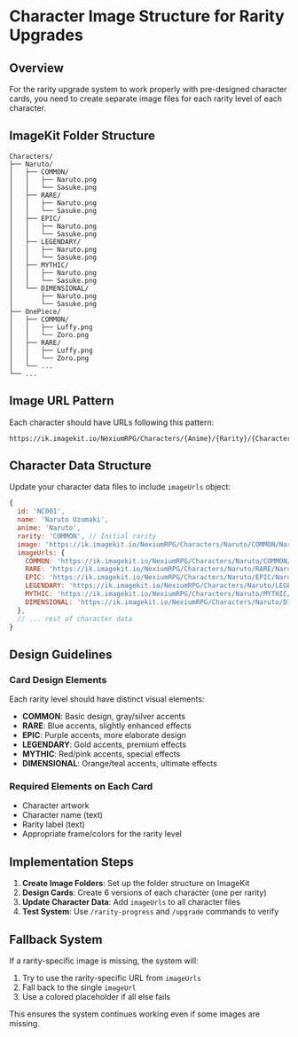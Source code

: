# Character Image Structure for Rarity Upgrades

## Overview

For the rarity upgrade system to work properly with pre-designed character cards, you need to create separate image files for each rarity level of each character.

## ImageKit Folder Structure

```
Characters/
├── Naruto/
│   ├── COMMON/
│   │   ├── Naruto.png
│   │   └── Sasuke.png
│   ├── RARE/
│   │   ├── Naruto.png
│   │   └── Sasuke.png
│   ├── EPIC/
│   │   ├── Naruto.png
│   │   └── Sasuke.png
│   ├── LEGENDARY/
│   │   ├── Naruto.png
│   │   └── Sasuke.png
│   ├── MYTHIC/
│   │   ├── Naruto.png
│   │   └── Sasuke.png
│   └── DIMENSIONAL/
│       ├── Naruto.png
│       └── Sasuke.png
├── OnePiece/
│   ├── COMMON/
│   │   ├── Luffy.png
│   │   └── Zoro.png
│   ├── RARE/
│   │   ├── Luffy.png
│   │   └── Zoro.png
│   └── ...
└── ...
```

## Image URL Pattern

Each character should have URLs following this pattern:

```
https://ik.imagekit.io/NexiumRPG/Characters/{Anime}/{Rarity}/{CharacterName}.png
```

## Character Data Structure

Update your character data files to include `imageUrls` object:

```javascript
{
  id: 'NC001',
  name: 'Naruto Uzumaki',
  anime: 'Naruto',
  rarity: 'COMMON', // Initial rarity
  image: 'https://ik.imagekit.io/NexiumRPG/Characters/Naruto/COMMON/Naruto.png',
  imageUrls: {
    COMMON: 'https://ik.imagekit.io/NexiumRPG/Characters/Naruto/COMMON/Naruto.png',
    RARE: 'https://ik.imagekit.io/NexiumRPG/Characters/Naruto/RARE/Naruto.png',
    EPIC: 'https://ik.imagekit.io/NexiumRPG/Characters/Naruto/EPIC/Naruto.png',
    LEGENDARY: 'https://ik.imagekit.io/NexiumRPG/Characters/Naruto/LEGENDARY/Naruto.png',
    MYTHIC: 'https://ik.imagekit.io/NexiumRPG/Characters/Naruto/MYTHIC/Naruto.png',
    DIMENSIONAL: 'https://ik.imagekit.io/NexiumRPG/Characters/Naruto/DIMENSIONAL/Naruto.png'
  },
  // ... rest of character data
}
```

## Design Guidelines

### Card Design Elements

Each rarity level should have distinct visual elements:

- **COMMON**: Basic design, gray/silver accents
- **RARE**: Blue accents, slightly enhanced effects
- **EPIC**: Purple accents, more elaborate design
- **LEGENDARY**: Gold accents, premium effects
- **MYTHIC**: Red/pink accents, special effects
- **DIMENSIONAL**: Orange/teal accents, ultimate effects

### Required Elements on Each Card

- Character artwork
- Character name (text)
- Rarity label (text)
- Appropriate frame/colors for the rarity level

## Implementation Steps

1. **Create Image Folders**: Set up the folder structure on ImageKit
2. **Design Cards**: Create 6 versions of each character (one per rarity)
3. **Update Character Data**: Add `imageUrls` to all character files
4. **Test System**: Use `/rarity-progress` and `/upgrade` commands to verify

## Fallback System

If a rarity-specific image is missing, the system will:

1. Try to use the rarity-specific URL from `imageUrls`
2. Fall back to the single `imageUrl`
3. Use a colored placeholder if all else fails

This ensures the system continues working even if some images are missing.
